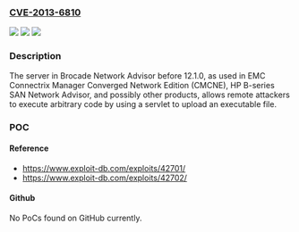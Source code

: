 ### [CVE-2013-6810](https://cve.mitre.org/cgi-bin/cvename.cgi?name=CVE-2013-6810)
![](https://img.shields.io/static/v1?label=Product&message=n%2Fa&color=blue)
![](https://img.shields.io/static/v1?label=Version&message=n%2Fa&color=blue)
![](https://img.shields.io/static/v1?label=Vulnerability&message=n%2Fa&color=brighgreen)

### Description

The server in Brocade Network Advisor before 12.1.0, as used in EMC Connectrix Manager Converged Network Edition (CMCNE), HP B-series SAN Network Advisor, and possibly other products, allows remote attackers to execute arbitrary code by using a servlet to upload an executable file.

### POC

#### Reference
- https://www.exploit-db.com/exploits/42701/
- https://www.exploit-db.com/exploits/42702/

#### Github
No PoCs found on GitHub currently.

